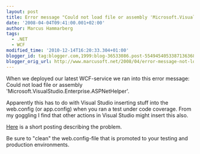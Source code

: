 ```yaml
---
layout: post
title: Error message "Could not load file or assembly 'Microsoft.VisualStudio.Enterprise.ASPNetHelper" when deploying
date: '2008-04-04T09:41:00.001+02:00'
author: Marcus Hammarberg
tags:
  - .NET
  - WCF
modified_time: '2010-12-14T16:20:33.304+01:00'
blogger_id: tag:blogger.com,1999:blog-36533086.post-5549454053387136368
blogger_orig_url: http://www.marcusoft.net/2008/04/error-message-not-load-file-or-assembly.html
---
```



When we deployed our latest WCF-service we ran into this error message:
Could not load file or assembly
'Microsoft.VisualStudio.Enterprise.ASPNetHelper'.

Apparently this has to do with Visual Studio inserting stuff into the
web.config (or app.config) when you ran a test under code coverage. From
my goggling I find that other actions in Visual Studio might insert this
also.

<a href="http://forums.asp.net/t/1032717.aspx" target="_blank">Here</a>
is a short posting describing the problem.

Be sure to "clean" the web.config-file that is promoted to your testing
and production environments.
